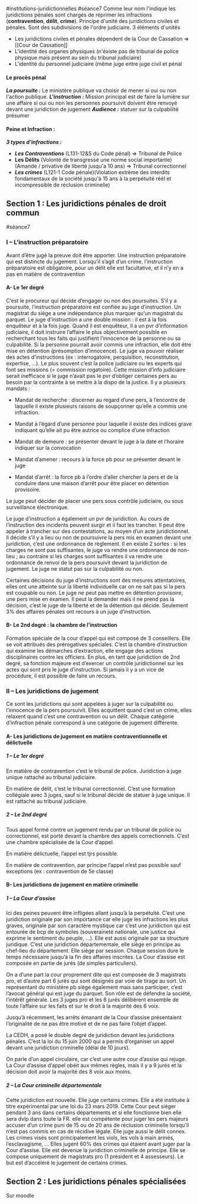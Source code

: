 #institutions-juridictionnelles #séance7 
Comme leur nom l'indique les juridictions pénales sont chargés de réprimer les infractions (**contravention**, **délit**, **crime**). 
Principe d'unité des juridictions civiles et pénales. Sont des subdivisions de l'ordre judiciaire.
3 éléments d'unités
- Les juridictions civiles et pénales dépendent de la Cour de Cassation => [[Cour de Cassation]]
- L'identité des organes physiques (n'éxiste pas de tribunal de police physique mais présent au sein du tribunal judiciaire)
- L'identité du personnel judiciaire (même juge entre juge civil et pénal

#### Le procès pénal
***La poursuite :*** Le ministère publique va choisir de mener si oui ou non l'action publique.
***L'instruction :*** Mission principal est de faire la lumière sur une affaire si oui ou non les personnes poursuivit doivent être renvoyé devant une juridiction de jugement
***Audience :*** statuer sur la culpabilité présumer

#### Peine et Infraction :
***3 types d'infractions :***
- ***Les Contraventions*** (L131-12&S du Code pénal) => Tribunal de Police
- **Les Délits** (Volonté de transgressé une norme social importante) (Amande / privative de liberté jusqu'a 10 ans) => Tribunal correctionnel
- ***Les crimes*** (L121-1 Code pénale)(Violation extrème des interdits fondamentaux de la société jusqu'à 15 ans à la perpétuité réèl et incompressible de réclusion criminelle)

## Section 1 : Les juridictions pénales de droit commun
#séance7 

### I – L’instruction préparatoire

Avant d’être jugé la preuve doit être apporter. Une instruction préparatoire qui est distincte du jugement. Lorsqu’il s’agit d’un crime, l’instruction préparatoire est obligatoire, pour un délit elle est facultative, et il n’y en a pas en matière de contravention

#### A- Le 1er degré

C’est le procureur qui décide d’engager ou non des poursuites. S’il y a poursuite, l’instruction préparatoire est confiée au juge d’instruction. Un magistrat du siège a une indépendance plus marquer qu’un magistrat du parquet. Le juge d’instruction a une double mission : il est à la fois enquêteur et à la fois juge. Quand il est enquêteur, il a un pvr d’information judiciaire, il doit instruire l’affaire le plus objectivement possible en recherchant tous les faits qui justifient l’innocence de la personne ou sa culpabilité. Si la personne pourrait avoir commis une infraction, elle doit être mise en détention (présomption d’innocence). Le juge va pouvoir réaliser des actes d’instructions (ex : interrogatoire, perquisition, reconstitution, expertise, ...). Le plus souvent c’est la police judiciaire ou les experts qui font ses missions (= commission rogatoire). Cette mission d’info judiciaire serait inefficace si le juge n’avait pas le pvr d’obliger certaines pers au besoin par la contrainte à se mettre à la dispo de la justice. Il y a plusieurs mandats :

- Mandat de recherche : discerner au regard d’une pers, à l’encontre de laquelle il existe plusieurs raisons de soupçonner qu’elle a commis une infraction.

- Mandat à l’égard d’une personne pour laquelle il existe des indices grave indiquant qu’elle ait pu être autrice ou complice d’une infraction

- Mandat de demeure : se présenter devant le juge à la date et l’horaire indiquer sur la convocation

- Mandat d’amener : recours à la force pb pour se présenter devant le juge

- Mandat d’arrêt : la force pb à l’ordre d’aller chercher la pers et de la conduire dans une maison d’arrêt pour être placer en détention provisoire.

Le juge peut décider de placer une pers sous contrôle judiciaire, ou sous surveillance électronique.

Le juge d’instruction a également un pvr de juridiction. Au cours de l’instruction des incidents peuvent surgir et il faut les trancher. Il peut être appeler à trancher sur des contestations, au moyen d’un acte juridictionnel. Il décide s’il y a lieu ou non de poursuivre la pers mis en examen devant une juridiction, c’est une ordonnance de règlement. Il en existe 2 sortes : si les charges ne sont pas suffisantes, le juge va rendre une ordonnance de non-lieu ; au contraire si les charges sont suffisantes il va rendre une ordonnance de renvoi de la pers poursuivit devant la juridiction de jugement. Le juge ne statut pas sur la culpabilité ou non.

Certaines décisions du juge d’instructions sont des mesures attentatoires, elles ont une atteinte sur la liberté individuelle car on ne sait pas si la pers est coupable ou non. Le juge ne peut pas mettre en détention provisoire, une pers mise en examen. Il peut la demander mais il ne prend pas la décision, c’est le juge de la liberté et de la détention qui décide. Seulement 3% des affaires pénales ont recours à un juge d’instruction.

#### B- Le 2nd degré : la chambre de l’instruction

Formation spéciale de la cour d’appel qui est composé de 3 conseillers. Elle se voit attribués des prérogatives spéciales. C’est la chambre d’instruction qui examine les démarches d’extraction, elle engage des actions disciplinaires contre les officiers. En plus, en tant que juridiction de 2nd degré, sa fonction majeure est d’exercer un contrôle juridictionnel sur les actes qui sont pris le juge d’instruction. Si jamais il y a un vice de procédure, il est possible de faire un recours.

### II – Les juridictions de jugement

Ce sont les juridictions qui sont appelées à juger sur la culpabilité ou l’innocence de la pers poursuivit. Elles acquittent quand c’est un crime, elles relaxent quand c’est une contravention ou un délit. Chaque catégorie d’infraction pénale correspond à une catégorie de jugement différente.

#### A- Les juridictions de jugement en matière contraventionnelle et délictuelle

##### 1 – Le 1er degré

En matière de contravention c’est le tribunal de police. Juridiction à juge unique rattaché au tribunal judiciaire.

En matière de délit, c’est le tribunal correctionnel. C’est une formation collégiale avec 3 juges, sauf si le tribunal décide de statuer à juge unique. Il est rattaché au tribunal judiciaire.

##### 2 – Le 2nd degré

Tous appel formé contre un jugement rendu par un tribunal de police ou correctionnel, est porté devant la chambre des appels correctionnels. C’est une chambre spécialisée de la Cour d’appel.

En matière délictuelle, l’appel est tjrs possible.

En matière de contravention, par principe l’appel n’est pas possible sauf exceptions (ex : contravention de 5e classe)

#### B- Les juridictions de jugement en matière criminelle

##### 1 – La Cour d’assise

Ici des peines peuvent être infligées allant jusqu’à la perpétuité. C’est une juridiction originale par son importance car elle juge les infractions les plus graves, originale par son caractère mystique car c’est une juridiction qui est entourée de bcp de symboles (souveraineté nationale, une justice qui exprime le sentiment du peuple, ...). Elle est aussi originale par sa structure juridique. C’est une juridiction départementale, elle siège en principe au chef-lieu du département. Elle siège par session. Chaque session dure le temps nécessaire jusqu’à la fin des affaires inscrites. La Cour d’assise est composée en partie de jurés (de simples particuliers).

On a d’une part la cour proprement dite qui est composée de 3 magistrats pro, et d’autre part 6 jurés qui sont désignés par voie de tirage au sort. Un représentant du ministère pb siège également mais sans participer, c’est l’avocat général qui est juge du parquet. Son rôle est de défendre la société, l’intérêt générale. Les 3 juges pro et les 6 jurés délibèrent ensemble de toute l’affaire sur les faits et sur le droit à la majorité des 6 voix.

Jusqu’à récemment, les arrêts émanant de la Cour d’assise présentaient l’originalité de ne pas être motivé et de ne pas faire l’objet d’appel.

La CEDH, a posé le double degré de juridiction devant les juridictions pénales. C’est la loi du 15 juin 2000 qui a permis d’organiser un appel devant une juridiction criminelle (délai de 10 jours).

On parle d’un appel circulaire, car c’est une autre cour d’assise qui rejuge. La Cour d’assise d’appel obéit aux mêmes règles, mais il y a 9 jurés et la décision doit avoir la majorité des 8 voix aux moins.

##### 2 – La Cour criminelle départementale

Cette juridiction est nouvelle. Elle juge certains crimes. Elle a été instituée à titre expérimental par une loi du 23 mars 2019. Cette Cour peut siéger pendant 3 ans dans certains départements et si elle fonctionne bien elle sera dvlp dans toute la FR. elle est compétente pour juger les pers majeurs accuser d’un crime puni de 15 ou de 20 ans de réclusion criminelle lorsqu’il n’est pas commis en cas de récidive légale. Elle juge aussi le délit connex. Les crimes visés sont principalement les viols, les vols à main armés, l’esclavagisme, ... Elles jugent 60% des crimes qui étaient avant juger par la Cour d’assise. Elle est devenue la juridiction criminelle de principe. Elle se compose uniquement de magistrats pro (1 président et 4 assesseurs). Le but est d’accéléré le jugement de certains crimes.

## Section 2 : Les juridictions pénales spécialisées

Sur moodle